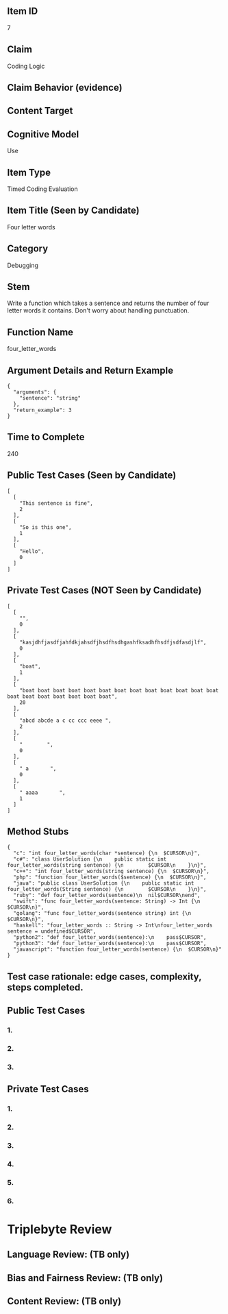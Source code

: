 ## Item ID
7

## Claim
Coding Logic

## Claim Behavior (evidence)


## Content Target


## Cognitive Model
Use

## Item Type
Timed Coding Evaluation

## Item Title (Seen by Candidate)
Four letter words

## Category
Debugging

## Stem
Write a function which takes a sentence and returns the number of four letter words it contains. Don't worry about handling punctuation.

## Function Name
four_letter_words

## Argument Details and Return Example
```
{
  "arguments": {
    "sentence": "string"
  },
  "return_example": 3
}
```

## Time to Complete
240

## Public Test Cases (Seen by Candidate)
```
[
  [
    "This sentence is fine",
    2
  ],
  [
    "So is this one",
    1
  ],
  [
    "Hello",
    0
  ]
]
```

## Private Test Cases (NOT Seen by Candidate)
```
[
  [
    "",
    0
  ],
  [
    "kasjdhfjasdfjahfdkjahsdfjhsdfhsdhgashfksadhfhsdfjsdfasdjlf",
    0
  ],
  [
    "boat",
    1
  ],
  [
    "boat boat boat boat boat boat boat boat boat boat boat boat boat boat boat boat boat boat boat boat",
    20
  ],
  [
    "abcd abcde a c cc ccc eeee ",
    2
  ],
  [
    "        ",
    0
  ],
  [
    " a       ",
    0
  ],
  [
    " aaaa       ",
    1
  ]
]
```

## Method Stubs
```
{
  "c": "int four_letter_words(char *sentence) {\n  $CURSOR\n}",
  "c#": "class UserSolution {\n    public static int four_letter_words(string sentence) {\n        $CURSOR\n    }\n}",
  "c++": "int four_letter_words(string sentence) {\n  $CURSOR\n}",
  "php": "function four_letter_words($sentence) {\n  $CURSOR\n}",
  "java": "public class UserSolution {\n    public static int four_letter_words(String sentence) {\n        $CURSOR\n    }\n}",
  "ruby": "def four_letter_words(sentence)\n  nil$CURSOR\nend",
  "swift": "func four_letter_words(sentence: String) -> Int {\n  $CURSOR\n}",
  "golang": "func four_letter_words(sentence string) int {\n    $CURSOR\n}",
  "haskell": "four_letter_words :: String -> Int\nfour_letter_words sentence = undefined$CURSOR",
  "python2": "def four_letter_words(sentence):\n    pass$CURSOR",
  "python3": "def four_letter_words(sentence):\n    pass$CURSOR",
  "javascript": "function four_letter_words(sentence) {\n  $CURSOR\n}"
}
```

## Test case rationale: edge cases, complexity, steps completed.
## Public Test Cases
### 1.


### 2.


### 3.

## Private Test Cases
### 1.


### 2.


### 3.


### 4.


### 5.


### 6.



# Triplebyte Review


## Language Review: (TB only)


## Bias and Fairness Review: (TB only)


## Content Review: (TB only)
